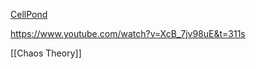 [CellPond](https://cellpond.cool/)


https://www.youtube.com/watch?v=XcB_7jv98uE&t=311s


[[Chaos Theory]]